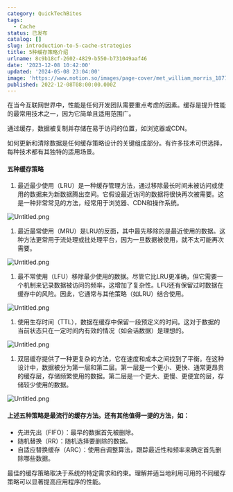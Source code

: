 ```yaml
---
category: QuickTechBites
tags:
  - Cache
status: 已发布
catalog: []
slug: introduction-to-5-cache-strategies
title: 5种缓存策略介绍
urlname: 8c9b18cf-2602-4829-b550-b731049aaf46
date: '2023-12-08 10:42:00'
updated: '2024-05-08 23:04:00'
image: 'https://www.notion.so/images/page-cover/met_william_morris_1877_willow.jpg'
published: 2022-12-08T08:00:00.000Z
---
```


在当今互联网世界中，性能是任何开发团队需要重点考虑的因素。缓存是提升性能的最常用技术之一，因为它简单且适用范围广。


通过缓存，数据被复制并存储在易于访问的位置，如浏览器或CDN。


如何更新和清除数据是任何缓存策略设计的关键组成部分。有许多技术可供选择，每种技术都有其独特的适用场景。


#### 五种缓存策略

1. 最近最少使用（LRU）是一种缓存管理方法，通过移除最长时间未被访问或使用的数据来为新数据腾出空间。它假设最近访问的数据将很快再次被需要。这是一种非常常见的方法，经常用于浏览器、CDN和操作系统。

![Untitled.png](https://prod-files-secure.s3.us-west-2.amazonaws.com/5d24fe63-e567-4804-86f9-9fdc62e13082/74494354-3dc7-4fc2-be3e-7e15913b3f24/Untitled.png?X-Amz-Algorithm=AWS4-HMAC-SHA256&X-Amz-Content-Sha256=UNSIGNED-PAYLOAD&X-Amz-Credential=ASIAZI2LB466WEEBOVV2%2F20250417%2Fus-west-2%2Fs3%2Faws4_request&X-Amz-Date=20250417T054016Z&X-Amz-Expires=3600&X-Amz-Security-Token=IQoJb3JpZ2luX2VjEM3%2F%2F%2F%2F%2F%2F%2F%2F%2F%2FwEaCXVzLXdlc3QtMiJHMEUCIQCvaIDzPu875hlMizyN5tDk5YQFZpThesaCMTjGhxwyHAIgEohxSA2VdwWj5vkGJh3MrI7VgwNEJZTIhnoYzlSD5Jgq%2FwMIVhAAGgw2Mzc0MjMxODM4MDUiDCOTdMTcuGsFrKi%2FCircA%2BsFULYl4f6HruiboLatl2OIcMtZJQd8DD0aXSNfQJ%2B%2BjpZy7fL2iYI27n2Ke9BvddLn%2BwD%2BP%2Bl9SRehuAu2%2FbSYnMW4xWTjhuaAvBhp3B6Ed452H9CanxhRttKpRRCfi5ZUDCyy9sdjE1tFGIsAn%2FitRVBpn6oAYkYoOWzmCTmaTBP7uP5dp45v71EB2ieeyTeU5h54xsHYFdBhbZpwJ3zlyCJx3Bwr1AsWrBSMfLonqXr3%2F9KcLG3uXj3mS9s0xaGYfq6U1gECUGPPFfI7VIb1%2BrSWTdIr36glandg%2FnFwJ15LkXkn6UXyCwDu7ZMoQybWVYXP8QwUr%2BC52mUwhd44x5H5c5hgoc%2FHnaRcP26TqskRBxuTklfd7G8lO3tSAtoS2nzVS2QMHi5p8k82ybFFeVtv8UcVieX3%2Bm4yWcRu7bOP%2BSqsOiIKYOoWBeFuP7uaB8XnAhNorszsnIEIGxy3t7Hs6d5da4gtwwjt2ChE6UU5EAY%2B%2B5DyDTRx9EXu42%2FknvNu5DKmxstY%2FXVpKTP7A3JXDtqQrrjyvvR7Dzkpbb%2F6F5%2FVv0jxpV%2FDATCMObaDseagdd3JDDW%2FrI3Xo%2FhK0tWWYf38aRP7PtS%2Fo53CSe0212ePAPD4jzuTMOiSgsAGOqUBDY%2FSjnnMWOrbwEaGu%2Bdhzz8YKihorWTSMj4xBDCAXrpCnDu6xX1zok%2Fuz87SRO70lm2hti7NRwoW4GcWYMfbyL%2Fl0VBWKbYhfm%2FbIb3Dhey1Amx8rU9h5GxBnKheOqmQdQ42156gSxqQXwy16T002AYNgFaOPuibDQsmJDrKXAAe15%2FHuSQEhiPZQSpr9XY6ALwwE7F4pbGnSiD1Zm0sYxKjDQlb&X-Amz-Signature=c70159c8e079e7a74fc67e43a887b634f0da0f845791009b032690dace707839&X-Amz-SignedHeaders=host&x-id=GetObject)

1. 最近最常使用（MRU）是LRU的反面，其中最先移除的是最近使用的数据。这种方法更常用于流处理或批处理平台，因为一旦数据被使用，就不太可能再次需要。

![Untitled.png](https://prod-files-secure.s3.us-west-2.amazonaws.com/5d24fe63-e567-4804-86f9-9fdc62e13082/9394e615-e149-4cd8-9a1b-e3c39cda8184/Untitled.png?X-Amz-Algorithm=AWS4-HMAC-SHA256&X-Amz-Content-Sha256=UNSIGNED-PAYLOAD&X-Amz-Credential=ASIAZI2LB466WEEBOVV2%2F20250417%2Fus-west-2%2Fs3%2Faws4_request&X-Amz-Date=20250417T054016Z&X-Amz-Expires=3600&X-Amz-Security-Token=IQoJb3JpZ2luX2VjEM3%2F%2F%2F%2F%2F%2F%2F%2F%2F%2FwEaCXVzLXdlc3QtMiJHMEUCIQCvaIDzPu875hlMizyN5tDk5YQFZpThesaCMTjGhxwyHAIgEohxSA2VdwWj5vkGJh3MrI7VgwNEJZTIhnoYzlSD5Jgq%2FwMIVhAAGgw2Mzc0MjMxODM4MDUiDCOTdMTcuGsFrKi%2FCircA%2BsFULYl4f6HruiboLatl2OIcMtZJQd8DD0aXSNfQJ%2B%2BjpZy7fL2iYI27n2Ke9BvddLn%2BwD%2BP%2Bl9SRehuAu2%2FbSYnMW4xWTjhuaAvBhp3B6Ed452H9CanxhRttKpRRCfi5ZUDCyy9sdjE1tFGIsAn%2FitRVBpn6oAYkYoOWzmCTmaTBP7uP5dp45v71EB2ieeyTeU5h54xsHYFdBhbZpwJ3zlyCJx3Bwr1AsWrBSMfLonqXr3%2F9KcLG3uXj3mS9s0xaGYfq6U1gECUGPPFfI7VIb1%2BrSWTdIr36glandg%2FnFwJ15LkXkn6UXyCwDu7ZMoQybWVYXP8QwUr%2BC52mUwhd44x5H5c5hgoc%2FHnaRcP26TqskRBxuTklfd7G8lO3tSAtoS2nzVS2QMHi5p8k82ybFFeVtv8UcVieX3%2Bm4yWcRu7bOP%2BSqsOiIKYOoWBeFuP7uaB8XnAhNorszsnIEIGxy3t7Hs6d5da4gtwwjt2ChE6UU5EAY%2B%2B5DyDTRx9EXu42%2FknvNu5DKmxstY%2FXVpKTP7A3JXDtqQrrjyvvR7Dzkpbb%2F6F5%2FVv0jxpV%2FDATCMObaDseagdd3JDDW%2FrI3Xo%2FhK0tWWYf38aRP7PtS%2Fo53CSe0212ePAPD4jzuTMOiSgsAGOqUBDY%2FSjnnMWOrbwEaGu%2Bdhzz8YKihorWTSMj4xBDCAXrpCnDu6xX1zok%2Fuz87SRO70lm2hti7NRwoW4GcWYMfbyL%2Fl0VBWKbYhfm%2FbIb3Dhey1Amx8rU9h5GxBnKheOqmQdQ42156gSxqQXwy16T002AYNgFaOPuibDQsmJDrKXAAe15%2FHuSQEhiPZQSpr9XY6ALwwE7F4pbGnSiD1Zm0sYxKjDQlb&X-Amz-Signature=6def6064bff63245733367073145e9232d97ce5bd5a1e4068280eff22052ea18&X-Amz-SignedHeaders=host&x-id=GetObject)

1. 最不常使用（LFU）移除最少使用的数据。尽管它比LRU更准确，但它需要一个机制来记录数据被访问的频率，这增加了复杂性。LFU还有保留过时数据在缓存中的风险。因此，它通常与其他策略（如LRU）结合使用。

![Untitled.png](https://prod-files-secure.s3.us-west-2.amazonaws.com/5d24fe63-e567-4804-86f9-9fdc62e13082/ff489bb8-941e-4617-b208-e17020ed7ada/Untitled.png?X-Amz-Algorithm=AWS4-HMAC-SHA256&X-Amz-Content-Sha256=UNSIGNED-PAYLOAD&X-Amz-Credential=ASIAZI2LB466WEEBOVV2%2F20250417%2Fus-west-2%2Fs3%2Faws4_request&X-Amz-Date=20250417T054016Z&X-Amz-Expires=3600&X-Amz-Security-Token=IQoJb3JpZ2luX2VjEM3%2F%2F%2F%2F%2F%2F%2F%2F%2F%2FwEaCXVzLXdlc3QtMiJHMEUCIQCvaIDzPu875hlMizyN5tDk5YQFZpThesaCMTjGhxwyHAIgEohxSA2VdwWj5vkGJh3MrI7VgwNEJZTIhnoYzlSD5Jgq%2FwMIVhAAGgw2Mzc0MjMxODM4MDUiDCOTdMTcuGsFrKi%2FCircA%2BsFULYl4f6HruiboLatl2OIcMtZJQd8DD0aXSNfQJ%2B%2BjpZy7fL2iYI27n2Ke9BvddLn%2BwD%2BP%2Bl9SRehuAu2%2FbSYnMW4xWTjhuaAvBhp3B6Ed452H9CanxhRttKpRRCfi5ZUDCyy9sdjE1tFGIsAn%2FitRVBpn6oAYkYoOWzmCTmaTBP7uP5dp45v71EB2ieeyTeU5h54xsHYFdBhbZpwJ3zlyCJx3Bwr1AsWrBSMfLonqXr3%2F9KcLG3uXj3mS9s0xaGYfq6U1gECUGPPFfI7VIb1%2BrSWTdIr36glandg%2FnFwJ15LkXkn6UXyCwDu7ZMoQybWVYXP8QwUr%2BC52mUwhd44x5H5c5hgoc%2FHnaRcP26TqskRBxuTklfd7G8lO3tSAtoS2nzVS2QMHi5p8k82ybFFeVtv8UcVieX3%2Bm4yWcRu7bOP%2BSqsOiIKYOoWBeFuP7uaB8XnAhNorszsnIEIGxy3t7Hs6d5da4gtwwjt2ChE6UU5EAY%2B%2B5DyDTRx9EXu42%2FknvNu5DKmxstY%2FXVpKTP7A3JXDtqQrrjyvvR7Dzkpbb%2F6F5%2FVv0jxpV%2FDATCMObaDseagdd3JDDW%2FrI3Xo%2FhK0tWWYf38aRP7PtS%2Fo53CSe0212ePAPD4jzuTMOiSgsAGOqUBDY%2FSjnnMWOrbwEaGu%2Bdhzz8YKihorWTSMj4xBDCAXrpCnDu6xX1zok%2Fuz87SRO70lm2hti7NRwoW4GcWYMfbyL%2Fl0VBWKbYhfm%2FbIb3Dhey1Amx8rU9h5GxBnKheOqmQdQ42156gSxqQXwy16T002AYNgFaOPuibDQsmJDrKXAAe15%2FHuSQEhiPZQSpr9XY6ALwwE7F4pbGnSiD1Zm0sYxKjDQlb&X-Amz-Signature=4b7a54d4eefd3967a592c711d00a45582126264bb80baf42adaa903f8904845d&X-Amz-SignedHeaders=host&x-id=GetObject)

1. 使用生存时间（TTL），数据在缓存中保留一段预定义的时间。这对于数据的当前状态只在一定时间内有效的情况（如会话数据）是理想的。

![Untitled.png](https://prod-files-secure.s3.us-west-2.amazonaws.com/5d24fe63-e567-4804-86f9-9fdc62e13082/480ed8d3-f3c7-4a40-a9c6-4ca2e915c139/Untitled.png?X-Amz-Algorithm=AWS4-HMAC-SHA256&X-Amz-Content-Sha256=UNSIGNED-PAYLOAD&X-Amz-Credential=ASIAZI2LB466WEEBOVV2%2F20250417%2Fus-west-2%2Fs3%2Faws4_request&X-Amz-Date=20250417T054016Z&X-Amz-Expires=3600&X-Amz-Security-Token=IQoJb3JpZ2luX2VjEM3%2F%2F%2F%2F%2F%2F%2F%2F%2F%2FwEaCXVzLXdlc3QtMiJHMEUCIQCvaIDzPu875hlMizyN5tDk5YQFZpThesaCMTjGhxwyHAIgEohxSA2VdwWj5vkGJh3MrI7VgwNEJZTIhnoYzlSD5Jgq%2FwMIVhAAGgw2Mzc0MjMxODM4MDUiDCOTdMTcuGsFrKi%2FCircA%2BsFULYl4f6HruiboLatl2OIcMtZJQd8DD0aXSNfQJ%2B%2BjpZy7fL2iYI27n2Ke9BvddLn%2BwD%2BP%2Bl9SRehuAu2%2FbSYnMW4xWTjhuaAvBhp3B6Ed452H9CanxhRttKpRRCfi5ZUDCyy9sdjE1tFGIsAn%2FitRVBpn6oAYkYoOWzmCTmaTBP7uP5dp45v71EB2ieeyTeU5h54xsHYFdBhbZpwJ3zlyCJx3Bwr1AsWrBSMfLonqXr3%2F9KcLG3uXj3mS9s0xaGYfq6U1gECUGPPFfI7VIb1%2BrSWTdIr36glandg%2FnFwJ15LkXkn6UXyCwDu7ZMoQybWVYXP8QwUr%2BC52mUwhd44x5H5c5hgoc%2FHnaRcP26TqskRBxuTklfd7G8lO3tSAtoS2nzVS2QMHi5p8k82ybFFeVtv8UcVieX3%2Bm4yWcRu7bOP%2BSqsOiIKYOoWBeFuP7uaB8XnAhNorszsnIEIGxy3t7Hs6d5da4gtwwjt2ChE6UU5EAY%2B%2B5DyDTRx9EXu42%2FknvNu5DKmxstY%2FXVpKTP7A3JXDtqQrrjyvvR7Dzkpbb%2F6F5%2FVv0jxpV%2FDATCMObaDseagdd3JDDW%2FrI3Xo%2FhK0tWWYf38aRP7PtS%2Fo53CSe0212ePAPD4jzuTMOiSgsAGOqUBDY%2FSjnnMWOrbwEaGu%2Bdhzz8YKihorWTSMj4xBDCAXrpCnDu6xX1zok%2Fuz87SRO70lm2hti7NRwoW4GcWYMfbyL%2Fl0VBWKbYhfm%2FbIb3Dhey1Amx8rU9h5GxBnKheOqmQdQ42156gSxqQXwy16T002AYNgFaOPuibDQsmJDrKXAAe15%2FHuSQEhiPZQSpr9XY6ALwwE7F4pbGnSiD1Zm0sYxKjDQlb&X-Amz-Signature=93e9d2e0c2eae21fbcda2df046d9e633051a606d7b0a39b13d4745b576013644&X-Amz-SignedHeaders=host&x-id=GetObject)

1. 双层缓存提供了一种更复杂的方法，它在速度和成本之间找到了平衡。在这种设计中，数据被分为第一层和第二层。第一层是一个更小、更快、通常更昂贵的缓存层，存储频繁使用的数据。第二层是一个更大、更慢、更便宜的层，存储较少使用的数据。

![Untitled.png](https://prod-files-secure.s3.us-west-2.amazonaws.com/5d24fe63-e567-4804-86f9-9fdc62e13082/35e68090-275d-4707-9e9a-ce86f000e9eb/Untitled.png?X-Amz-Algorithm=AWS4-HMAC-SHA256&X-Amz-Content-Sha256=UNSIGNED-PAYLOAD&X-Amz-Credential=ASIAZI2LB466WEEBOVV2%2F20250417%2Fus-west-2%2Fs3%2Faws4_request&X-Amz-Date=20250417T054016Z&X-Amz-Expires=3600&X-Amz-Security-Token=IQoJb3JpZ2luX2VjEM3%2F%2F%2F%2F%2F%2F%2F%2F%2F%2FwEaCXVzLXdlc3QtMiJHMEUCIQCvaIDzPu875hlMizyN5tDk5YQFZpThesaCMTjGhxwyHAIgEohxSA2VdwWj5vkGJh3MrI7VgwNEJZTIhnoYzlSD5Jgq%2FwMIVhAAGgw2Mzc0MjMxODM4MDUiDCOTdMTcuGsFrKi%2FCircA%2BsFULYl4f6HruiboLatl2OIcMtZJQd8DD0aXSNfQJ%2B%2BjpZy7fL2iYI27n2Ke9BvddLn%2BwD%2BP%2Bl9SRehuAu2%2FbSYnMW4xWTjhuaAvBhp3B6Ed452H9CanxhRttKpRRCfi5ZUDCyy9sdjE1tFGIsAn%2FitRVBpn6oAYkYoOWzmCTmaTBP7uP5dp45v71EB2ieeyTeU5h54xsHYFdBhbZpwJ3zlyCJx3Bwr1AsWrBSMfLonqXr3%2F9KcLG3uXj3mS9s0xaGYfq6U1gECUGPPFfI7VIb1%2BrSWTdIr36glandg%2FnFwJ15LkXkn6UXyCwDu7ZMoQybWVYXP8QwUr%2BC52mUwhd44x5H5c5hgoc%2FHnaRcP26TqskRBxuTklfd7G8lO3tSAtoS2nzVS2QMHi5p8k82ybFFeVtv8UcVieX3%2Bm4yWcRu7bOP%2BSqsOiIKYOoWBeFuP7uaB8XnAhNorszsnIEIGxy3t7Hs6d5da4gtwwjt2ChE6UU5EAY%2B%2B5DyDTRx9EXu42%2FknvNu5DKmxstY%2FXVpKTP7A3JXDtqQrrjyvvR7Dzkpbb%2F6F5%2FVv0jxpV%2FDATCMObaDseagdd3JDDW%2FrI3Xo%2FhK0tWWYf38aRP7PtS%2Fo53CSe0212ePAPD4jzuTMOiSgsAGOqUBDY%2FSjnnMWOrbwEaGu%2Bdhzz8YKihorWTSMj4xBDCAXrpCnDu6xX1zok%2Fuz87SRO70lm2hti7NRwoW4GcWYMfbyL%2Fl0VBWKbYhfm%2FbIb3Dhey1Amx8rU9h5GxBnKheOqmQdQ42156gSxqQXwy16T002AYNgFaOPuibDQsmJDrKXAAe15%2FHuSQEhiPZQSpr9XY6ALwwE7F4pbGnSiD1Zm0sYxKjDQlb&X-Amz-Signature=6bd59190b56b11f59aecd96a4c26b8d21b73bb5e24f5d3ec41f2f52d784d3bcc&X-Amz-SignedHeaders=host&x-id=GetObject)


#### 上述五种策略是最流行的缓存方法。还有其他值得一提的方法，如：

- 先进先出（FIFO）：最早的数据首先被删除。
- 随机替换（RR）：随机选择要删除的数据。
- 自适应替换缓存（ARC）：使用自调整算法，跟踪最近性和频率来确定首先删除哪些数据。

最佳的缓存策略取决于系统的特定需求和约束。理解并适当地利用可用的不同缓存策略可以显著提高应用程序的性能。

